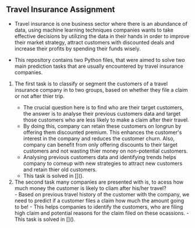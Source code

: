 <h2>Travel Insurance Assignment</h2>

- Travel insurance is one business sector where there is an abundance of data, using machine 
learning techniques companies wants to take effective decisions by utilizing the data in their 
hands in order to improve their market strategy, attract customers with discounted deals and 
increase their profits by spending their funds wisely.

- This repository contains two Python files, that were aimed to solve two main prediction tasks that are usually encountered by travel insurance companies.
<ol>
  <li>The first task is to classify or segment the customers of a travel insurance company in to two groups, based on whether they file a claim or not after thier trip.</li>
  <ul>
  <li>The crucial question here is to find    who are their target customers, the answer is to analyse their previous customers data and target those customers who are less likely to make a claim after their travel.
  <li>By doing this, company can retain these customers on longrun by offering them discounted premium. This enhances the customer's interest in the company and reduces the customer churn. Also, company can benefit from only offering discounts to their target customers and not wasting thier money on non-potential customers. </li>
  <li>Analysing previous customers data and identifying trends helps company to comeup with new strategies to attract new customers and retain thier old customers.</li>
  <li>This task is solved in []().</li>
   </ul>
  <li>The second task many companies are presented with is, to acess how much money the customer is likely to cliam after his/her travel?</li>
  - Based on previous travel history of the customer with the company, we need to predict if a customer files a claim how much the amount going to be!
  - This helps companies to identify the customers, who are filing high claim and potential reasons for the claim filed on these ocassions.
  - This task is solved in []().
</ol>

  

